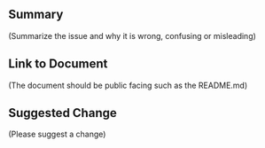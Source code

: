 ## Summary  
(Summarize the issue and why it is wrong, confusing or misleading)  

## Link to Document  
(The document should be public facing such as the README.md)
 
## Suggested Change  
(Please suggest a change)